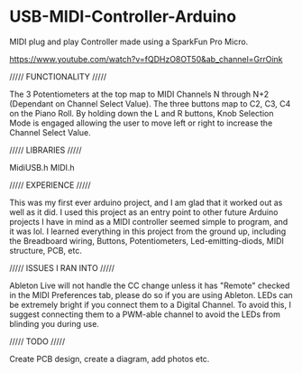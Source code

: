 # USB-MIDI-Controller-Arduino
MIDI plug and play Controller made using a SparkFun Pro Micro. 

https://www.youtube.com/watch?v=fQDHzO8OT50&ab_channel=GrrOink

///// FUNCTIONALITY /////

The 3 Potentiometers at the top map to MIDI Channels N through N+2 (Dependant on Channel Select Value). The three buttons map to C2, C3, C4 on the Piano Roll.
By holding down the L and R buttons, Knob Selection Mode is engaged allowing the user to move left or right to increase the Channel Select Value.
  
///// LIBRARIES /////

MidiUSB.h
MIDI.h

///// EXPERIENCE /////

This was my first ever arduino project, and I am glad that it worked out as well as it did. I used this project as an entry point to other future Arduino projects I have in mind as a MIDI controller seemed simple to program, and it was lol. I learned everything in this project from the ground up, including the Breadboard wiring, Buttons, Potentiometers, Led-emitting-diods, MIDI structure, PCB, etc.

///// ISSUES I RAN INTO /////

Ableton Live will not handle the CC change unless it has "Remote" checked in the MIDI Preferences tab, please do so if you are using Ableton. LEDs can be extremely bright if you connect them to a Digital Channel. To avoid this, I suggest connecting them to a PWM-able channel to avoid the LEDs from blinding you during use.

///// TODO /////

Create PCB design, create a diagram, add photos etc.
